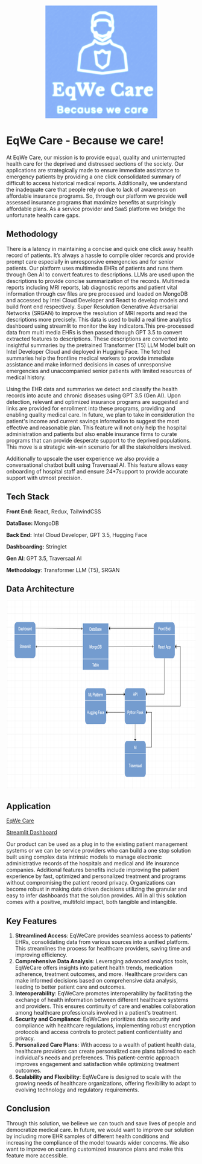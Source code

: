
<p align="center">
  <img width="300" height="300" src="Logo.png">
</p>


# EqWe Care - Because we care!

At EqWe Care, our mission is to provide equal, quality and uninterrupted health care for the deprived and distressed sections of the society. Our applications are strategically made to ensure immediate assistance to emergency patients by providing a one click consolidated summary of difficult to access historical medical reports. Additionally, we understand the inadequate care that people rely on due to lack of awareness on affordable insurance programs. So, through our platform we provide well assessed insurance programs that maximize benefits at surprisingly affordable plans. As a service provider and SaaS platform we bridge the unfortunate health care gaps.



## Methodology

There is a latency in maintaining a concise and quick one click away health record of patients. It’s always a hassle to compile older records and provide prompt care especially in unresponsive emergencies and for senior patients. Our platform uses multimedia EHRs of patients and runs them through Gen AI to convert features to descriptions. LLMs are used upon the descriptions to provide concise summarization of the records. Multimedia reports including MRI reports, lab diagnostic reports and patient vital information through csv files are pre processed and loaded on MongoDB and accessed by Intel Cloud Developer and React to develop models and build front end respectively.  Super Resolution Generative Adversarial Networks (SRGAN) to improve the resolution of MRI reports and read the descriptions more precisely. This data is used to build a real time analytics dashboard using streamlit to monitor the key indicators.This pre-processed data from multi media EHRs is then passed through GPT 3.5 to convert extracted features to descriptions. These descriptions are converted into insightful summaries by the pretrained Transformer (T5) LLM Model built on Intel Developer Cloud and deployed in Hugging Face. The fetched summaries help the frontline medical workers to provide immediate assistance and make informed decisions in cases of unresponsive emergencies and unaccompanied senior patients with limited resources of medical history. 

Using the EHR data and summaries we detect and classify the health records into acute and chronic diseases using GPT 3.5 (Gen AI). Upon detection, relevant and optimized insurance programs are suggested and links are provided for enrollment into these programs, providing and enabling quality medical care. In future, we plan to take in consideration the patient's income and current savings  information to suggest the most effective and reasonable plan. This feature will not only help the hospital administration and patients but also enable insurance firms to curate programs that can provide desperate support to the deprived populations. This move is a strategic win-win scenario for all the stakeholders involved. 

Additionally to upscale the user experience we also provide a conversational chatbot built using Traversaal AI. This feature allows easy onboarding of hospital staff and ensure 24*7support to provide accurate support with utmost precision.

## Tech Stack

**Front End:** React, Redux, TailwindCSS

**DataBase:** MongoDB

**Back End:** Intel Cloud Developer, GPT 3.5, Hugging Face

**Dashboarding:** Stringlet

**Gen AI**: GPT 3.5, Traversaal AI

**Methodology**: Transformer LLM (T5), SRGAN

## Data Architecture
<p align="center">
  <img width="500" height="500" src="DA.png">
</p>

## Application

[EqWe Care](https://linktodocumentation)

[Streamlit Dashboard](http://dashboardeqwe.eqwecare.tech/)

Our product can be used as a plug in to the existing patient management systems or we can be service providers who can build a one stop solution built using complex data intrinsic models to manage electronic administrative records of the hospitals and medical and life insurance companies. Additional features benefits include improving the patient experience by fast, optimized and personalized treatment and programs without compromising the patient record privacy. Organizations can become robust in making data driven decisions utilizing the granular and easy to infer dashboards that the solution provides. All in all this solution comes with a positive, multifold impact, both tangible and intangible.

## Key Features

1. **Streamlined Access**: EqWeCare provides seamless access to patients' EHRs, consolidating data from various sources into a unified platform. This streamlines the process for healthcare providers, saving time and improving efficiency.
2. **Comprehensive Data Analysis**: Leveraging advanced analytics tools, EqWeCare offers insights into patient health trends, medication adherence, treatment outcomes, and more. Healthcare providers can make informed decisions based on comprehensive data analysis, leading to better patient care and outcomes.
3. **Interoperability**: EqWeCare promotes interoperability by facilitating the exchange of health information between different healthcare systems and providers. This ensures continuity of care and enables collaboration among healthcare professionals involved in a patient's treatment.
4. **Security and Compliance**: EqWeCare prioritizes data security and compliance with healthcare regulations, implementing robust encryption protocols and access controls to protect patient confidentiality and privacy.
5. **Personalized Care Plans**: With access to a wealth of patient health data, healthcare providers can create personalized care plans tailored to each individual's needs and preferences. This patient-centric approach improves engagement and satisfaction while optimizing treatment outcomes.
6. **Scalability and Flexibility**: EqWeCare is designed to scale with the growing needs of healthcare organizations, offering flexibility to adapt to evolving technology and regulatory requirements.

## Conclusion

Through this solution, we believe we can touch and save lives of people and democratize medical care. In future, we would want to improve our solution by including more EHR samples of different health conditions and increasing the compliance of the model towards wider concerns. We also want to improve on curating customized insurance plans and make this feature more accessible. 

